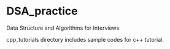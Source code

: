 # DSA_practice
Data Structure and Algorithms for Interviews

cpp_tutorials directory includes sample codes for c++ tutorial.
